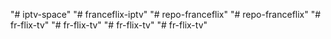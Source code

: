 "# iptv-space" 
"# franceflix-iptv" 
"# repo-franceflix" 
"# repo-franceflix" 
"# fr-flix-tv" 
"# fr-flix-tv" 
"# fr-flix-tv" 
"# fr-flix-tv" 
